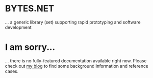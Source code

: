 # BYTES.NET
... a generic library (set) supporting rapid prototyping and software development

# I am sorry...
... there is no fully-featured documentation available right now. Please check out [my blog](https://hauptstadtbytes.de/blog) to find some background information and reference cases.
